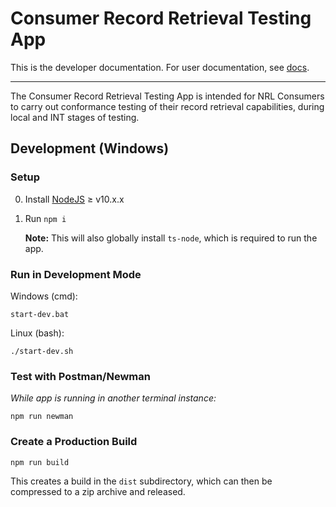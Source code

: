# Consumer Record Retrieval Testing App

This is the developer documentation. For user documentation, see [docs](./lib/docs.md).

---

The Consumer Record Retrieval Testing App is intended for NRL Consumers to carry out conformance testing of their record retrieval capabilities, during local and INT stages of testing.

## Development (Windows)

### Setup

0. Install [NodeJS](https://nodejs.org/en/download/) ≥ v10.x.x
1. Run `npm i`
   
   **Note:** This will also globally install `ts-node`, which is required to run the app.

### Run in Development Mode

Windows (cmd):
```
start-dev.bat
```

Linux (bash):
```
./start-dev.sh
```

### Test with Postman/Newman

_While app is running in another terminal instance:_

`npm run newman`

### Create a Production Build

`npm run build`

This creates a build in the `dist` subdirectory, which can then be compressed to a zip archive and released.
